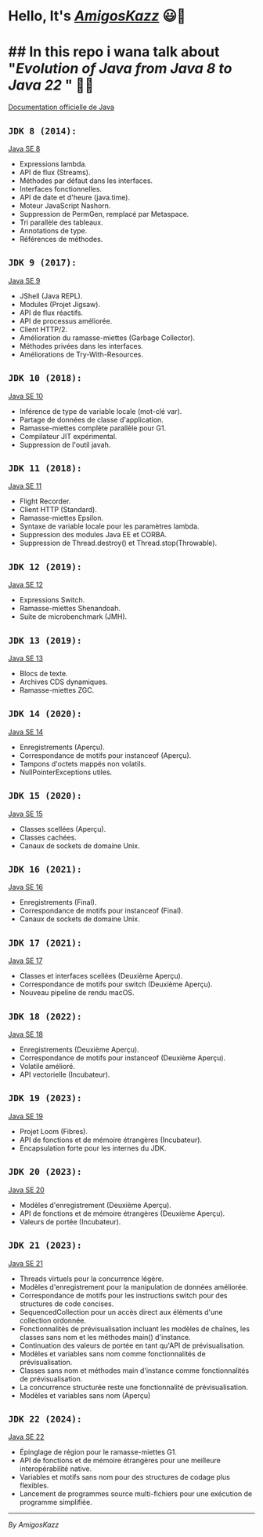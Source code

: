 # Hello, It's <u>*AmigosKazz*</u> 😃👋
# ## In this repo i wana talk about "***Evolution of Java from Java 8 to Java 22*** " 🚀🚀
[Documentation officielle de Java](https://docs.oracle.com/en/java/)

## `JDK 8 (2014):`
[Java SE 8](https://www.oracle.com/nl/java/technologies/javase/javase8-archive-downloads.html)

- Expressions lambda.
- API de flux (Streams).
- Méthodes par défaut dans les interfaces.
- Interfaces fonctionnelles.
- API de date et d'heure (java.time).
- Moteur JavaScript Nashorn.
- Suppression de PermGen, remplacé par Metaspace.
- Tri parallèle des tableaux.
- Annotations de type.
- Références de méthodes.

## `JDK 9 (2017):`
[Java SE 9](https://www.oracle.com/nl/java/technologies/javase/javase9-archive-downloads.html)

- JShell (Java REPL).
- Modules (Projet Jigsaw).
- API de flux réactifs.
- API de processus améliorée.
- Client HTTP/2.
- Amélioration du ramasse-miettes (Garbage Collector).
- Méthodes privées dans les interfaces.
- Améliorations de Try-With-Resources.

## `JDK 10 (2018):`
[Java SE 10](https://www.oracle.com/nl/java/technologies/java-archive-javase10-downloads.html)

- Inférence de type de variable locale (mot-clé var).
- Partage de données de classe d'application.
- Ramasse-miettes complète parallèle pour G1.
- Compilateur JIT expérimental.
- Suppression de l'outil javah.

## `JDK 11 (2018):`
[Java SE 11](https://www.oracle.com/java/technologies/javase/jdk11-archive-downloads.html)

- Flight Recorder.
- Client HTTP (Standard).
- Ramasse-miettes Epsilon.
- Syntaxe de variable locale pour les paramètres lambda.
- Suppression des modules Java EE et CORBA.
- Suppression de Thread.destroy() et Thread.stop(Throwable).

## `JDK 12 (2019):`
[Java SE 12](https://www.oracle.com/nl/java/technologies/javase/jdk12-archive-downloads.html)

- Expressions Switch.
- Ramasse-miettes Shenandoah.
- Suite de microbenchmark (JMH).

## `JDK 13 (2019):`
[Java SE 13](https://www.oracle.com/java/technologies/javase/jdk13-archive-downloads.html)

- Blocs de texte.
- Archives CDS dynamiques.
- Ramasse-miettes ZGC.

## `JDK 14 (2020):`
[Java SE 14](https://www.oracle.com/nl/java/technologies/javase/jdk14-archive-downloads.html)

- Enregistrements (Aperçu).
- Correspondance de motifs pour instanceof (Aperçu).
- Tampons d'octets mappés non volatils.
- NullPointerExceptions utiles.

## `JDK 15 (2020):`
[Java SE 15](https://www.oracle.com/java/technologies/javase/jdk15-archive-downloads.html)

- Classes scellées (Aperçu).
- Classes cachées.
- Canaux de sockets de domaine Unix.

## `JDK 16 (2021):`
[Java SE 16](https://www.oracle.com/java/technologies/javase/jdk16-archive-downloads.html)

- Enregistrements (Final).
- Correspondance de motifs pour instanceof (Final).
- Canaux de sockets de domaine Unix.

## `JDK 17 (2021):`
[Java SE 17](https://www.oracle.com/java/technologies/javase/jdk17-archive-downloads.html)

- Classes et interfaces scellées (Deuxième Aperçu).
- Correspondance de motifs pour switch (Deuxième Aperçu).
- Nouveau pipeline de rendu macOS.

## `JDK 18 (2022):`
[Java SE 18](https://www.oracle.com/java/technologies/javase/jdk18-archive-downloads.html)

- Enregistrements (Deuxième Aperçu).
- Correspondance de motifs pour instanceof (Deuxième Aperçu).
- Volatile amélioré.
- API vectorielle (Incubateur).

## `JDK 19 (2023):`
[Java SE 19](https://www.oracle.com/java/technologies/javase/jdk19-archive-downloads.html)

- Projet Loom (Fibres).
- API de fonctions et de mémoire étrangères (Incubateur).
- Encapsulation forte pour les internes du JDK.

## `JDK 20 (2023):`
[Java SE 20](https://www.oracle.com/java/technologies/javase/jdk20-archive-downloads.html)

- Modèles d'enregistrement (Deuxième Aperçu).
- API de fonctions et de mémoire étrangères (Deuxième Aperçu).
- Valeurs de portée (Incubateur).

## `JDK 21 (2023):`
[Java SE 21](https://www.oracle.com/java/technologies/javase/jdk21-archive-downloads.html)

- Threads virtuels pour la concurrence légère.
- Modèles d'enregistrement pour la manipulation de données améliorée.
- Correspondance de motifs pour les instructions switch pour des structures de code concises.
- SequencedCollection pour un accès direct aux éléments d'une collection ordonnée.
- Fonctionnalités de prévisualisation incluant les modèles de chaînes, les classes sans nom et les méthodes main() d'instance.
- Continuation des valeurs de portée en tant qu'API de prévisualisation.
- Modèles et variables sans nom comme fonctionnalités de prévisualisation.
- Classes sans nom et méthodes main d'instance comme fonctionnalités de prévisualisation.
- La concurrence structurée reste une fonctionnalité de prévisualisation.
- Modèles et variables sans nom (Aperçu)

## `JDK 22 (2024):`
[Java SE 22](https://openjdk.org/projects/jdk/22/)

- Épinglage de région pour le ramasse-miettes G1.
- API de fonctions et de mémoire étrangères pour une meilleure interopérabilité native.
- Variables et motifs sans nom pour des structures de codage plus flexibles.
- Lancement de programmes source multi-fichiers pour une exécution de programme simplifiée.

---

*By AmigosKazz*